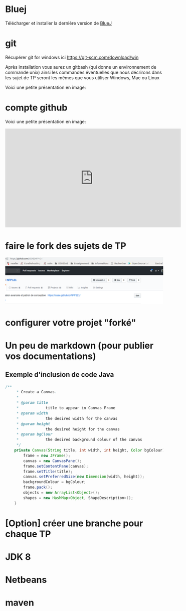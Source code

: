 # Bluej

Télécharger et installer la dernière version de [BlueJ](https://www.bluej.org/)

# git

Récupérer git for windows ici https://git-scm.com/download/win 

Après installation vous aurez un gitbash (qui donne un environnement de commande unix) ainsi les commandes éventuelles que nous décrirons dans les sujet de TP seront les mêmes que vous utiliser Windows, Mac ou Linux

Voici une petite présentation en image:


# compte github

Voici une petite présentation en image:

<iframe width="560" height="315" src="https://www.youtube.com/embed/NHA9jiZ2fHE" frameborder="0" allow="accelerometer; autoplay; encrypted-media; gyroscope; picture-in-picture" allowfullscreen></iframe>

# faire le fork des sujets de TP

![Frok](img/fork.png)

# configurer votre projet "forké"

# Un peu de markdown (pour publier vos documentations)

## Exemple d'inclusion de code Java

```java
/**
     * Create a Canvas.
     * 
     * @param title
     *            title to appear in Canvas Frame
     * @param width
     *            the desired width for the canvas
     * @param height
     *            the desired height for the canvas
     * @param bgClour
     *            the desired background colour of the canvas
     */
    private Canvas(String title, int width, int height, Color bgColour) {
        frame = new JFrame();
        canvas = new CanvasPane();
        frame.setContentPane(canvas);
        frame.setTitle(title);
        canvas.setPreferredSize(new Dimension(width, height));
        backgroundColour = bgColour;
        frame.pack();
        objects = new ArrayList<Object>();
        shapes = new HashMap<Object, ShapeDescription>();
    }
```

# [Option] créer une branche pour chaque TP

# JDK 8

# Netbeans

# maven

